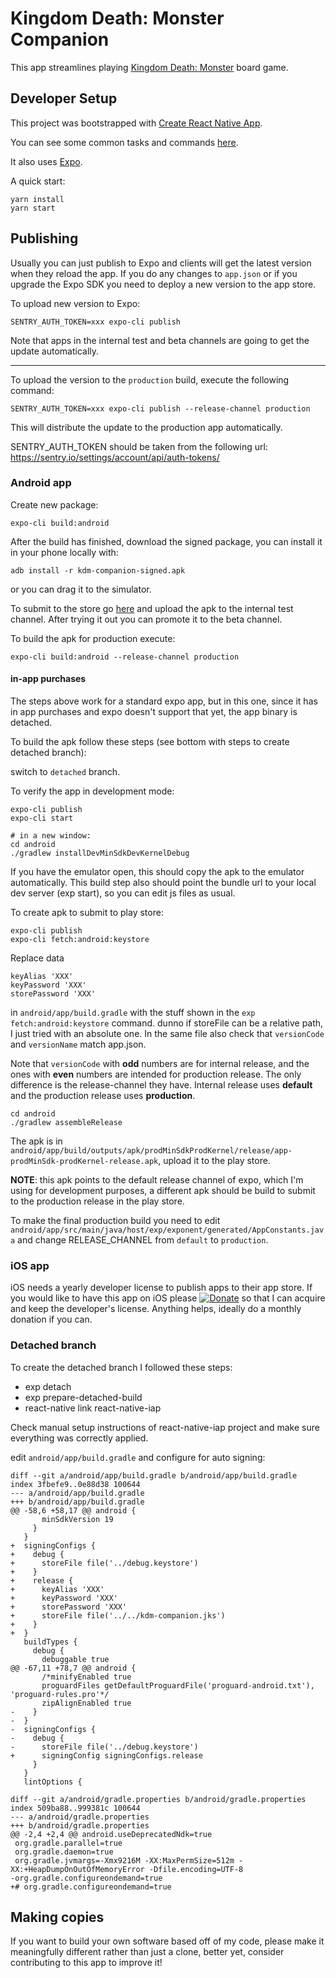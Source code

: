 # Kingdom Death: Monster Companion

This app streamlines playing [Kingdom Death: Monster](http://kingdomdeath.com/) board game.

## Developer Setup

This project was bootstrapped with [Create React Native App](https://github.com/react-community/create-react-native-app).

You can see some common tasks and commands [here](https://github.com/react-community/create-react-native-app/blob/master/react-native-scripts/template/README.md).

It also uses [Expo](https://docs.expo.io).

A quick start:

```
yarn install
yarn start
```

## Publishing

Usually you can just publish to Expo and clients will get the latest version when they reload the app.
If you do any changes to `app.json` or if you upgrade the Expo SDK you need to deploy a new version to the app store.

To upload new version to Expo:

```
SENTRY_AUTH_TOKEN=xxx expo-cli publish
```

Note that apps in the internal test and beta channels are going to get the update automatically.

---

To upload the version to the `production` build, execute the following command:

```
SENTRY_AUTH_TOKEN=xxx expo-cli publish --release-channel production
```

This will distribute the update to the production app automatically.

SENTRY_AUTH_TOKEN should be taken from the following url: https://sentry.io/settings/account/api/auth-tokens/

### Android app

Create new package:

```
expo-cli build:android
```

After the build has finished, download the signed package, you can install it in your phone locally with:

```
adb install -r kdm-companion-signed.apk
```

or you can drag it to the simulator.

To submit to the store go [here](https://play.google.com/apps/publish/) and upload the apk to the internal test channel.
After trying it out you can promote it to the beta channel.

To build the apk for production execute:

```
expo-cli build:android --release-channel production
```

#### in-app purchases

The steps above work for a standard expo app, but in this one, since it has in app purchases and expo doesn't support that yet, the app binary is detached.

To build the apk follow these steps (see bottom with steps to create detached branch):

switch to `detached` branch.

To verify the app in development mode:

```
expo-cli publish
expo-cli start

# in a new window:
cd android
./gradlew installDevMinSdkDevKernelDebug
```

If you have the emulator open, this should copy the apk to the emulator automatically. This build step also should point the bundle url to your local dev server (exp start), so you can edit js files as usual.

To create apk to submit to play store:

```
expo-cli publish
expo-cli fetch:android:keystore
```

Replace data

```
keyAlias 'XXX'
keyPassword 'XXX'
storePassword 'XXX'
```

in `android/app/build.gradle` with the stuff shown in the `exp fetch:android:keystore` command.
dunno if storeFile can be a relative path, I just tried with an absolute one.
In the same file also check that `versionCode` and `versionName` match app.json.

Note that `versionCode` with **odd** numbers are for internal release, and the ones with **even** numbers are intended for production release. The only difference is the release-channel they have. Internal release uses **default** and the production release uses **production**.

```
cd android
./gradlew assembleRelease
```

The apk is in `android/app/build/outputs/apk/prodMinSdkProdKernel/release/app-prodMinSdk-prodKernel-release.apk`, upload it to the play store.

**NOTE**: this apk points to the default release channel of expo, which I'm using for development purposes, a different apk should be build to submit to the production release in the play store.

To make the final production build you need to edit `android/app/src/main/java/host/exp/exponent/generated/AppConstants.java` and change RELEASE_CHANNEL from `default` to `production`.

### iOS app

iOS needs a yearly developer license to publish apps to their app store. If you would like
to have this app on iOS please [![Donate](https://img.shields.io/badge/Donate-PayPal-green.svg)](https://www.paypal.com/cgi-bin/webscr?cmd=_donations&business=DZNFFEH9A9B4W&lc=US&item_number=kdm%2dcompanion&currency_code=USD&bn=PP%2dDonationsBF%3abtn_donate_SM%2egif%3aNonHosted)
so that I can acquire and keep the developer's license. Anything helps, ideally do a monthly donation if you can.

### Detached branch

To create the detached branch I followed these steps:

- exp detach
- exp prepare-detached-build
- react-native link react-native-iap

Check manual setup instructions of react-native-iap project and make sure everything was correctly applied.

edit `android/app/build.gradle` and configure for auto signing:

```
diff --git a/android/app/build.gradle b/android/app/build.gradle
index 3fbefe9..0e88d38 100644
--- a/android/app/build.gradle
+++ b/android/app/build.gradle
@@ -58,6 +58,17 @@ android {
       minSdkVersion 19
     }
   }
+  signingConfigs {
+    debug {
+      storeFile file('../debug.keystore')
+    }
+    release {
+      keyAlias 'XXX'
+      keyPassword 'XXX'
+      storePassword 'XXX'
+      storeFile file('../../kdm-companion.jks')
+    }
+  }
   buildTypes {
     debug {
       debuggable true
@@ -67,11 +78,7 @@ android {
       /*minifyEnabled true
       proguardFiles getDefaultProguardFile('proguard-android.txt'), 'proguard-rules.pro'*/
       zipAlignEnabled true
-    }
-  }
-  signingConfigs {
-    debug {
-      storeFile file('../debug.keystore')
+      signingConfig signingConfigs.release
     }
   }
   lintOptions {

diff --git a/android/gradle.properties b/android/gradle.properties
index 509ba88..999381c 100644
--- a/android/gradle.properties
+++ b/android/gradle.properties
@@ -2,4 +2,4 @@ android.useDeprecatedNdk=true
 org.gradle.parallel=true
 org.gradle.daemon=true
 org.gradle.jvmargs=-Xmx9216M -XX:MaxPermSize=512m -XX:+HeapDumpOnOutOfMemoryError -Dfile.encoding=UTF-8
-org.gradle.configureondemand=true
+# org.gradle.configureondemand=true
```

## Making copies

If you want to build your own software based off of my code, please make it meaningfully
different rather than just a clone, better yet, consider contributing to this app to improve it!
